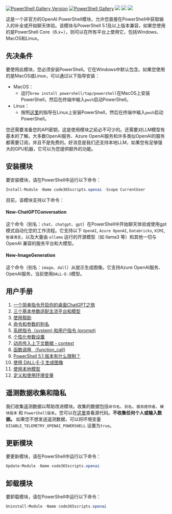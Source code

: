 [![PowerShell Gallery Version](https://img.shields.io/powershellgallery/v/code365scripts.openai?label=code365scripts.openai)](https://www.powershellgallery.com/packages/code365scripts.openai) [![PowerShell Gallery](https://img.shields.io/powershellgallery/dt/code365scripts.openai)](https://www.powershellgallery.com/packages/code365scripts.openai) [![](https://img.shields.io/badge/change-logs-blue)](CHANGELOG.md) [![](https://img.shields.io/badge/lang-English-blue)](README.md) [![](https://img.shields.io/badge/用户手册-中文-blue)](https://github.com/chenxizhang/openai-powershell/discussions/categories/use-cases-%E7%AE%80%E4%BD%93%E4%B8%AD%E6%96%87)

这是一个非官方的OpenAI PowerShell模块，允许您直接在PowerShell中获取输入的补全或开始聊天体验。该模块与PowerShell 5.1及以上版本兼容，如果您使用的是PowerShell Core（6.x+），则可以在所有平台上使用它，包括Windows、MacOS和Linux。

## 先决条件

要使用此模块，您必须安装PowerShell。它在Windows中默认包含。如果您使用的是MacOS或Linux，可以通过以下指导安装：

- MacOS：
  - 运行`brew install powershell/tap/powershell`在MacOS上安装PowerShell，然后在终端中输入`pwsh`启动PowerShell。
- Linux：
  - 按照[这里](https://learn.microsoft.com/en-us/powershell/scripting/install/installing-powershell-on-linux?view=powershell-7.3)的指导在Linux上安装PowerShell，然后在终端中输入`pwsh`启动PowerShell。

您还需要准备您的API密钥，这是使用模块之前必不可少的。还需要对LLM模型有基本的了解。大多数OpenAI服务、Azure OpenAI服务和许多类似OpenAI的服务都需要订阅，并且不是免费的。好消息是我们还支持本地LLM，如果您有足够强大的GPU机器，它可以为您提供额外的功能。

## 安装模块

要安装模块，请在PowerShell中运行以下命令：

```powershell
Install-Module -Name code365scripts.openai -Scope CurrentUser
```
目前，该模块支持以下命令：
#### New-ChatGPTConversation
这个命令（别名：`chat`、`chatgpt`、`gpt`）在PowerShell中开始聊天体验或使用gpt模式自动化您的工作流程。它支持以下 `OpenAI`, `Azure OpenAI`, `Databricks`, `KIMI`, `智谱清言`，以及大量由 `ollama` 运行的开源模型（如 llama3 等）和其他一切与 OpenAI 兼容的服务平台和大模型。

#### New-ImageGeneration
这个命令（别名：`image`、`dall`）从提示生成图像。它支持Azure OpenAI服务、OpenAI服务，当前使用`DALL-E-3`模型。

## 用户手册 

1. [一个简单指令开启你的桌面ChatGPT之旅](https://github.com/chenxizhang/openai-powershell/discussions/180)
2. [三个基本参数适配主流平台和模型](https://github.com/chenxizhang/openai-powershell/discussions/181)
3. [使用帮助](https://github.com/chenxizhang/openai-powershell/discussions/183)
4. [命令和参数的别名](https://github.com/chenxizhang/openai-powershell/discussions/182)
5. [系统指令（system) 和用户指令 (prompt)](https://github.com/chenxizhang/openai-powershell/discussions/186)
6. [个性化参数设置](https://github.com/chenxizhang/openai-powershell/discussions/185)
7. [动态传入上下文数据 - context](https://github.com/chenxizhang/openai-powershell/discussions/187)
8. [函数调用 （function_call)](https://github.com/chenxizhang/openai-powershell/discussions/189)
9. [PowerShell 5.1 版本有什么限制？](https://github.com/chenxizhang/openai-powershell/discussions/179)
10. [使用 DALL-E-3 生成图像](https://github.com/chenxizhang/openai-powershell/discussions/190)
11. [使用本地模型](https://github.com/chenxizhang/openai-powershell/discussions/191)
12. [定义和使用环境变量](https://github.com/chenxizhang/openai-powershell/discussions/197)

## 遥测数据收集和隐私

我们收集遥测数据以帮助改进模块。收集的数据包括`命令名`、`别名`、`服务提供者`、`模块版本` 和 `PowerShell版本`。您可以在[这里](https://github.com/chenxizhang/openai-powershell/blob/master/code365scripts.openai/Private/Submit-Telemetry.ps1)查看源代码。**不收集任何个人或输入数据。** 如果您不想发送遥测数据，可以将环境变量 `DISABLE_TELEMETRY_OPENAI_POWERSHELL` 设置为`true`。

## 更新模块

要更新模块，请在PowerShell中运行以下命令：

```powershell
Update-Module -Name code365scripts.openai
```

## 卸载模块

要卸载模块，请在PowerShell中运行以下命令：

```powershell
Uninstall-Module -Name code365scripts.openai
```
